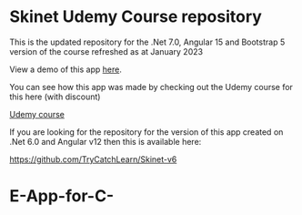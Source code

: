 # Skinet Udemy Course repository

This is the updated repository for the .Net 7.0, Angular 15 and Bootstrap 5 version of the course refreshed as at January 2023

View a demo of this app [here](https://skinet.trycatchlearn.com).  

You can see how this app was made by checking out the Udemy course for this here (with discount)

[Udemy course](https://www.udemy.com/course/learn-to-build-an-e-commerce-app-with-net-core-and-angular/?couponCode=DEF89B3169FF2B609AD8)

If you are looking for the repository for the version of this app created on .Net 6.0 and Angular v12 then this is available here:

https://github.com/TryCatchLearn/Skinet-v6
# E-App-for-C-
